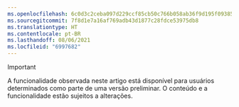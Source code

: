 ```yaml
---
ms.openlocfilehash: 6c0d3c2ceba097d229ccf85cb50c766b058ab36f9d195f093855d62a5b510abe
ms.sourcegitcommit: 7f8d1e7a16af769adb43d1877c28fdce53975db8
ms.translationtype: HT
ms.contentlocale: pt-BR
ms.lasthandoff: 08/06/2021
ms.locfileid: "6997682"
---
```

> [!IMPORTANT]
> A funcionalidade observada neste artigo está disponível para usuários determinados como parte de uma versão preliminar. O conteúdo e a funcionalidade estão sujeitos a alterações. 

